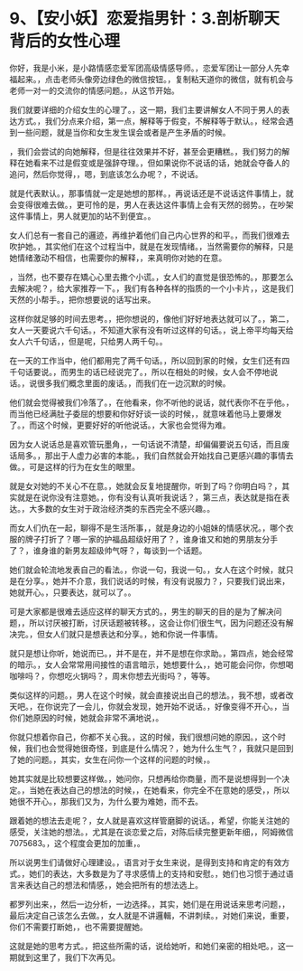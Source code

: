 # 9、【安小妖】恋爱指男针：3.剖析聊天背后的女性心理

你好，我是小米，是小路情感恋爱军团高级情感导师。，恋爱军团让一部分人先幸福起来。，点击老师头像旁边绿色的微信按钮。，复制粘天道你的微信，就有机会与老师一对一的交流你的情感问题。，从这节开始。

我们就要详细的介绍女生的心理了。，这一期，我们主要讲解女人不同于男人的表达方式。，我们分点来介绍，第一点，解释等于假变，不解释等于默认。，经常会遇到一些问题，就是当你和女生发生误会或者是产生矛盾的时候。

，我们会尝试的向她解释，但是往往效果并不好，甚至会更糟糕。，我们努力的解释在她看来不过是假变或是强辞夺理。，但如果说你不说话的话，她就会夺备人的追问，然后你觉得，，嗯，到底该怎么办呢？，不说话。

就是代表默认。，那事情就一定是她想的那样。，再说话还是不说话这件事情上，就会变得很难去做。，更可怜的是，男人在表达这件事情上会有天然的弱势。，在吵架这件事情上，男人就更加的站不到便宜。。

女人们总有一套自己的邏迹，再维护着他们自己内心世界的和平。，而我们很难去吹护她。，其实他们在这个过程当中，就是在发现情绪。，当然需要你的解释，只是她情绪激动不相信，也需要你的解释，，来真明你对她的在意。

，当然，也不要存在矯心心里去撒个小谎。，女人们的直觉是很恐怖的。，那要怎么去解决呢？，给大家推荐一下。，我们有各种各样的指质的一个小卡片，，这是我们天然的小帮手。，把你想要说的话写出来。

这样你就足够的时间去思考。，把你想说的，像他们好好地表达就可以了。，第二，女人一天要说六千句话。，不知道大家有没有听过这样的句话。，说上帝平均每天给女人六千句话，，但是呢，只给男人两千句。。

在一天的工作当中，他们都用完了两千句话。，所以回到家的时候，女生们还有四千句话要说。，而男生的话已经说完了。，所以在相处的时候，女人会不停地说话。，说很多我们概念里面的废话。，而我们在一边沉默的时候。

他们就会觉得被我们冷落了。，在他看来，你不听他的说话，就代表你不在乎他。，而当他已经满肚子委屈的想要和你好好谈一谈的时候，，就意味着他马上要爆发了。，而这个时候，更要好好的听他说话。，大家也会觉得为难。

因为女人说话总是喜欢管玩墨角，，一句话说不清楚，却偏偏要说五句话，而且废话局多。，那出于人虚力必害的本能。，我们自然就会开始找自己更感兴趣的事情去做。，可是这样的行为在女生的眼里。

就是女对她的不关心不在意。，她就会反复地提醒你，听到了吗？你明白吗？，其实就是在说你没有注意她。，你有没有认真听我说话？，第三点，表达就是指在表达。，大多数的女生对于政治经济类的东西完全不感兴趣。。

而女人们仇在一起，聊得不是生活所事，，就是身边的小姐妹的情感状况。，哪个衣服的牌子打折了？哪一家的护福品超级好用了？，谁身谁又和她的男朋友分手了？，谁身谁的新男友超级帅气呀？，每谈到一个话题。

她们就会轮流地发表自己的看法。，你说一句，我说一句。，女人在这个时候，就只是在分享。，她并不介意，我们说话的时候，有没有说服力？，只要我们说出来，她就开心。，只要表达，就可以了。。

可是大家都是很难去适应这样的聊天方式的。，男生的聊天的目的是为了解决问题，，所以讨厌被打断，讨厌话题被转移。，这会让你们很生气，因为问题还没有解决完。，但女人们就只是想表达和分享。，她和你说一件事情。

就只是想让你听，她说而已。，并不是在，并不是想在你求助。，第四点，她会经常的暗示。，女人会常常用间接性的语言暗示，她想要什么，，她可能会问你，你想喝咖啡吗？，你想吃火锅吗？，周末你想去光街吗？，等等。

类似这样的问题。，男人在这个时候，就会直接说出自己的想法。，我不想，或者改天吧。，在你说完了一会儿，你就会发现，她开始不说话。，好像变得不开心。，当你们她原因的时候，她就会非常不满地说，。

你就只想着你自己，你都不关心我。，这的时候，我们很想问她的原因。，这个时候，我们也会觉得她很奇怪，到底是什么情况？，她为什么生气？，我就只是回到了她的问题。，其实，女生在问你一个这样的问题的时候，。

她其实就是比较想要这样做。，她问你，只想再给你商量，而不是说想得到一个决定。，当她在表达自己的想法的时候，，在她看来，你完全不在意她的感受，，所以她很不开心。，那我们又为，为什么要为难她，而不去。

跟着她的想法去走呢？，女人就是喜欢这样管磨脚的说话。，希望，你能关注她的感受，关注她的想法。，尤其是在谈恋爱之后，对陈后续完整更新年细，，阿姆微信7075683。，这个程度会更加的加重，。

所以说男生们请做好心理建设。，语言对于女生来说，是得到支持和肯定的有效方式。，她们的表达，大多数是为了寻求感情上的支持和安慰。，她们也习惯于通过语言来表达自己的想法和情感，，她会把所有的想法选上。

都罗列出来，，然后一边分析，一边选择。，其实，她们是在用说话来思考问题，，最后决定自己该怎么去做。，女人就是不讲邏輯，不讲刺续。，对她们来说，重要，你们不需要打断她，，也不需要提醒她。

这就是她的思考方式。，把这些所需的话，说给她听，和她们亲密的相处吧。，这一期就到这里了，我们下次再见。

